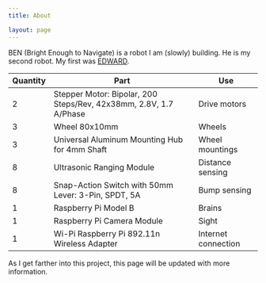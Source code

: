 ```yaml
---
title: About

layout: page
---
```


BEN (Bright Enough to Navigate) is a robot I am (slowly) building. He is my second robot. My first was [EDWARD](http://www.edward.gabriel-damon.com).

Quantity | Part                                                              | Use
---------|-------------------------------------------------------------------|--------------------
2        | Stepper Motor: Bipolar, 200 Steps/Rev, 42x38mm, 2.8V, 1.7 A/Phase | Drive motors
3        | Wheel 80x10mm                                                     | Wheels
3        | Universal Aluminum Mounting Hub for 4mm Shaft                     | Wheel mountings
8        | Ultrasonic Ranging Module                                         | Distance sensing
8        | Snap-Action Switch with 50mm Lever: 3-Pin, SPDT, 5A               | Bump sensing
1        | Raspberry Pi Model B                                              | Brains
1        | Raspberry Pi Camera Module                                        | Sight
1        | Wi-Pi Raspberry Pi 892.11n Wireless Adapter                       | Internet connection


As I get farther into this project, this page will be updated with more information.

